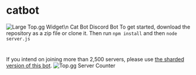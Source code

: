 # catbot
![Large Top.gg Widget](https://top.gg/api/widget/667575848005795859.svg "Top.gg Widget Large")\n
Cat Bot Discord Bot
To get started, download the repository as a zip file or clone it. Then run `npm install` and then `node server.js`
#
If you intend on joining more than 2,500 servers, please use [the sharded version of this bot](https://github.com/conqr2/sharded-cat-bot "Sharded Cat Bot").
![Top.gg Server Counter](https://top.gg/api/widget/servers/667575848005795859.svg?noavatar=true "Top.gg widget")
